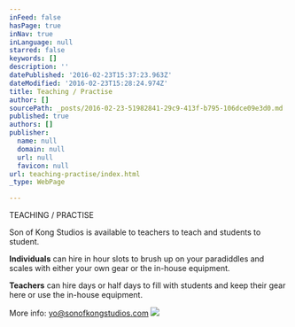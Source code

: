 ```yaml
---
inFeed: false
hasPage: true
inNav: true
inLanguage: null
starred: false
keywords: []
description: ''
datePublished: '2016-02-23T15:37:23.963Z'
dateModified: '2016-02-23T15:28:24.974Z'
title: Teaching / Practise
author: []
sourcePath: _posts/2016-02-23-51982841-29c9-413f-b795-106dce09e3d0.md
published: true
authors: []
publisher:
  name: null
  domain: null
  url: null
  favicon: null
url: teaching-practise/index.html
_type: WebPage

---
```

TEACHING / PRACTISE

Son of Kong Studios is available to teachers to teach and students to student. 

**Individuals** can hire in hour slots to brush up on your paradiddles and scales with either your own gear or the in-house equipment. 

**Teachers** can hire days or half days to fill with students and keep their gear here or use the in-house equipment. 

More info: yo@sonofkongstudios.com
![](https://the-grid-user-content.s3-us-west-2.amazonaws.com/d8fb5e79-a840-43af-8522-ced4f0b1b509.JPG)